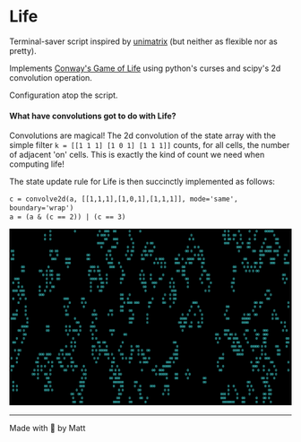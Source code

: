 # Life

Terminal-saver script inspired by
[unimatrix](https://github.com/will8211/unimatrix)
(but neither as flexible nor as pretty).

Implements
[Conway's Game of Life](https://en.wikipedia.org/wiki/Conway%27s_Game_of_Life)
using python's curses and scipy's 2d convolution operation.

Configuration atop the script.


#### What have convolutions got to do with Life?

Convolutions are magical! The 2d convolution of the state array with the
simple filter `k = [[1 1 1] [1 0 1] [1 1 1]]` counts, for all cells, the
number of adjacent 'on' cells. This is exactly the kind of count we need
when computing life!

The state update rule for Life is then succinctly implemented as follows:
```
c = convolve2d(a, [[1,1,1],[1,0,1],[1,1,1]], mode='same', boundary='wrap')
a = (a & (c == 2)) | (c == 3)
```

![screenshot of life in cyan](screenshot.png)

---

Made with :purple_heart: by Matt
